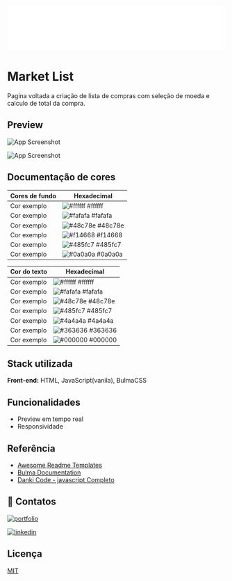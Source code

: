 
![Logo](./src/svg/logoFull.svg)


# Market List

Pagina voltada a criação de lista de compras com seleção de moeda e calculo de total da compra.




## Preview

![App Screenshot](https://via.placeholder.com/468x300?text=App+Screenshot+Here)

![App Screenshot](https://via.placeholder.com/468x300?text=App+Screenshot+Here)

## Documentação de cores

| Cores de fundo    | Hexadecimal                                                |
| ----------------- | ---------------------------------------------------------------- |
| Cor exemplo       | ![#ffffff](https://via.placeholder.com/10/fff?text=+) #ffffff |
| Cor exemplo       | ![#fafafa](https://via.placeholder.com/10/fafafa?text=+) #fafafa |
| Cor exemplo       | ![#48c78e](https://via.placeholder.com/10/48c78e?text=+) #48c78e |
| Cor exemplo       | ![#f14668](https://via.placeholder.com/10/f14668?text=+) #f14668 |
| Cor exemplo       | ![#485fc7](https://via.placeholder.com/10/485fc7?text=+) #485fc7 |
| Cor exemplo       | ![#0a0a0a](https://via.placeholder.com/10/0a0a0a?text=+) #0a0a0a |

| Cor do texto      | Hexadecimal                                                |
| ----------------- | ---------------------------------------------------------------- |
| Cor exemplo       | ![#ffffff](https://via.placeholder.com/10/ffffff?text=+) #ffffff |
| Cor exemplo       | ![#fafafa](https://via.placeholder.com/10/fafafa?text=+) #fafafa |
| Cor exemplo       | ![#48c78e](https://via.placeholder.com/10/48c78e?text=+) #48c78e |
| Cor exemplo       | ![#485fc7](https://via.placeholder.com/10/485fc7?text=+) #485fc7 |
| Cor exemplo       | ![#4a4a4a](https://via.placeholder.com/10/4a4a4a?text=+) #4a4a4a |
| Cor exemplo       | ![#363636](https://via.placeholder.com/10/363636?text=+) #363636 |
| Cor exemplo       | ![#000000](https://via.placeholder.com/10/000000?text=+) #000000 |

## Stack utilizada

**Front-end:** HTML, JavaScript(vanila), BulmaCSS




## Funcionalidades

- Preview em tempo real
- Responsividade


## Referência

 - [Awesome Readme Templates](https://awesomeopensource.com/project/elangosundar/awesome-README-templates)
 - [Bulma Documentation](https://bulma.io/documentation/)
 - [Danki Code - javascript Completo](https://cursos.dankicode.com/curso-javascript-completo)


## 🔗 Contatos
[![portfolio](https://img.shields.io/badge/my_portfolio-000?style=for-the-badge&logo=ko-fi&logoColor=white)](https://github.com/Leydilson-Silva) 

[![linkedin](https://img.shields.io/badge/linkedin-0A66C2?style=for-the-badge&logo=linkedin&logoColor=white)](https://www.linkedin.com/in/leydilson/)



## Licença

[MIT](https://choosealicense.com/licenses/mit/)

